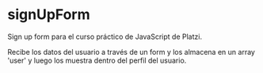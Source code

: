 # signUpForm

Sign up form para el curso práctico de JavaScript de Platzi.

Recibe los datos del usuario a través de un form y los almacena en un array 'user' y luego los muestra dentro del perfil del usuario.
